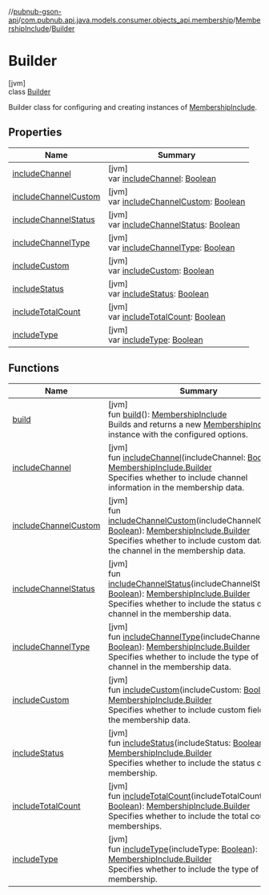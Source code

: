 //[pubnub-gson-api](../../../../index.md)/[com.pubnub.api.java.models.consumer.objects_api.membership](../../index.md)/[MembershipInclude](../index.md)/[Builder](index.md)

# Builder

[jvm]\
class [Builder](index.md)

Builder class for configuring and creating instances of [MembershipInclude](../index.md).

## Properties

| Name | Summary |
|---|---|
| [includeChannel](include-channel.md) | [jvm]<br>var [includeChannel](include-channel.md): [Boolean](https://kotlinlang.org/api/core/kotlin-stdlib/kotlin/-boolean/index.html) |
| [includeChannelCustom](include-channel-custom.md) | [jvm]<br>var [includeChannelCustom](include-channel-custom.md): [Boolean](https://kotlinlang.org/api/core/kotlin-stdlib/kotlin/-boolean/index.html) |
| [includeChannelStatus](include-channel-status.md) | [jvm]<br>var [includeChannelStatus](include-channel-status.md): [Boolean](https://kotlinlang.org/api/core/kotlin-stdlib/kotlin/-boolean/index.html) |
| [includeChannelType](include-channel-type.md) | [jvm]<br>var [includeChannelType](include-channel-type.md): [Boolean](https://kotlinlang.org/api/core/kotlin-stdlib/kotlin/-boolean/index.html) |
| [includeCustom](include-custom.md) | [jvm]<br>var [includeCustom](include-custom.md): [Boolean](https://kotlinlang.org/api/core/kotlin-stdlib/kotlin/-boolean/index.html) |
| [includeStatus](include-status.md) | [jvm]<br>var [includeStatus](include-status.md): [Boolean](https://kotlinlang.org/api/core/kotlin-stdlib/kotlin/-boolean/index.html) |
| [includeTotalCount](include-total-count.md) | [jvm]<br>var [includeTotalCount](include-total-count.md): [Boolean](https://kotlinlang.org/api/core/kotlin-stdlib/kotlin/-boolean/index.html) |
| [includeType](include-type.md) | [jvm]<br>var [includeType](include-type.md): [Boolean](https://kotlinlang.org/api/core/kotlin-stdlib/kotlin/-boolean/index.html) |

## Functions

| Name | Summary |
|---|---|
| [build](build.md) | [jvm]<br>fun [build](build.md)(): [MembershipInclude](../index.md)<br>Builds and returns a new [MembershipInclude](../index.md) instance with the configured options. |
| [includeChannel](include-channel.md) | [jvm]<br>fun [includeChannel](include-channel.md)(includeChannel: [Boolean](https://kotlinlang.org/api/core/kotlin-stdlib/kotlin/-boolean/index.html)): [MembershipInclude.Builder](index.md)<br>Specifies whether to include channel information in the membership data. |
| [includeChannelCustom](include-channel-custom.md) | [jvm]<br>fun [includeChannelCustom](include-channel-custom.md)(includeChannelCustom: [Boolean](https://kotlinlang.org/api/core/kotlin-stdlib/kotlin/-boolean/index.html)): [MembershipInclude.Builder](index.md)<br>Specifies whether to include custom data for the channel in the membership data. |
| [includeChannelStatus](include-channel-status.md) | [jvm]<br>fun [includeChannelStatus](include-channel-status.md)(includeChannelStatus: [Boolean](https://kotlinlang.org/api/core/kotlin-stdlib/kotlin/-boolean/index.html)): [MembershipInclude.Builder](index.md)<br>Specifies whether to include the status of the channel in the membership data. |
| [includeChannelType](include-channel-type.md) | [jvm]<br>fun [includeChannelType](include-channel-type.md)(includeChannelType: [Boolean](https://kotlinlang.org/api/core/kotlin-stdlib/kotlin/-boolean/index.html)): [MembershipInclude.Builder](index.md)<br>Specifies whether to include the type of the channel in the membership data. |
| [includeCustom](include-custom.md) | [jvm]<br>fun [includeCustom](include-custom.md)(includeCustom: [Boolean](https://kotlinlang.org/api/core/kotlin-stdlib/kotlin/-boolean/index.html)): [MembershipInclude.Builder](index.md)<br>Specifies whether to include custom fields in the membership data. |
| [includeStatus](include-status.md) | [jvm]<br>fun [includeStatus](include-status.md)(includeStatus: [Boolean](https://kotlinlang.org/api/core/kotlin-stdlib/kotlin/-boolean/index.html)): [MembershipInclude.Builder](index.md)<br>Specifies whether to include the status of the membership. |
| [includeTotalCount](include-total-count.md) | [jvm]<br>fun [includeTotalCount](include-total-count.md)(includeTotalCount: [Boolean](https://kotlinlang.org/api/core/kotlin-stdlib/kotlin/-boolean/index.html)): [MembershipInclude.Builder](index.md)<br>Specifies whether to include the total count of memberships. |
| [includeType](include-type.md) | [jvm]<br>fun [includeType](include-type.md)(includeType: [Boolean](https://kotlinlang.org/api/core/kotlin-stdlib/kotlin/-boolean/index.html)): [MembershipInclude.Builder](index.md)<br>Specifies whether to include the type of the membership. |
